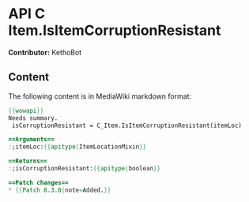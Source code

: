 # API C Item.IsItemCorruptionResistant

**Contributor:** KethoBot

## Content

The following content is in MediaWiki markdown format:

```mediawiki
{{wowapi}}
Needs summary.
 isCorruptionResistant = C_Item.IsItemCorruptionResistant(itemLoc)

==Arguments==
:;itemLoc:{{apitype|ItemLocationMixin}}

==Returns==
:;isCorruptionResistant:{{apitype|boolean}}

==Patch changes==
* {{Patch 8.3.0|note=Added.}}
```